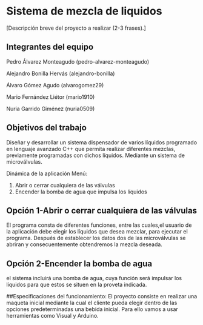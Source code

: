 # Sistema de mezcla de liquidos

[Descripción breve del proyecto a realizar (2-3 frases).]

## Integrantes del equipo

Pedro Álvarez Monteagudo (pedro-alvarez-monteagudo)

Alejandro Bonilla Hervás (alejandro-bonilla)

Álvaro Gómez Agudo (alvarogomez29)

Mario Fernández Liétor (mario1910)

Nuria Garrido Giménez (nuria0509)


## Objetivos del trabajo

Diseñar y desarrollar un sistema dispensador de  varios líquidos programado en lenguaje avanzado C++  que permita realizar diferentes mezclas, previamente programadas con dichos líquidos. Mediante un sistema de microválvulas.

Dinámica de la aplicación
Menú:
1. Abrir o cerrar cualquiera de las válvulas 
2. Encender la bomba de agua que impulsa los líquidos

## Opción 1-Abrir o cerrar cualquiera de las válvulas

El programa consta de diferentes funciones, entre las cuales,el usuario de la aplicación debe elegir los líquidos que desea mezclar, para ejecutar el programa. Después de establecer los datos dos de las microválvulas se abriran y consecuentemente obtendremos la mezcla deseada.

## Opción 2-Encender la bomba de agua

el sistema incluirá una bomba de agua, cuya función será impulsar los líquidos para que estos se situen en la proveta indicada.

##Especificaciones del funcionamiento:
El proyecto consiste en realizar una maqueta inicial mediante la cual el cliente pueda elegir dentro de las opciones predeterminadas una bebida inicial. Para ello vamos a usar  herramientas como Visual y Arduino.

